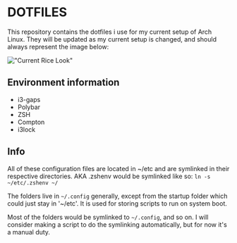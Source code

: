 # DOTFILES
This repository contains the dotfiles i use for my current setup of Arch Linux. They will be updated as my current setup is changed, and should always represent the image below:

!["Current Rice Look"](http://i.imgur.com/lLO7iZ6.jpg)

## Environment information
 * i3-gaps
 * Polybar
 * ZSH
 * Compton
 * i3lock

## Info
All of these configuration files are located in ~/etc and are symlinked in their respective directories. AKA .zshenv would be symlinked like so:
`ln -s ~/etc/.zshenv ~/`

The folders live in `~/.config` generally, except from the startup folder which could just stay in '~/etc'. It is used for storing scripts to run on system boot.

Most of the folders would be symlinked to `~/.config`, and so on. I will consider making a script to do the symlinking automatically, but for now it's a manual duty.
